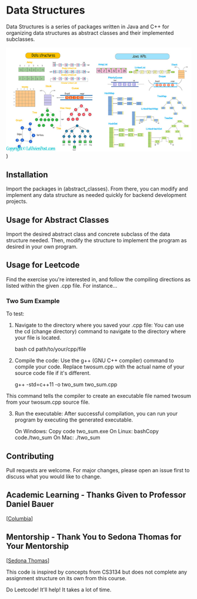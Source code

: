 # Data Structures

Data Structures is a series of packages written in Java and C++ for organizing 
data structures as abstract classes and their implemented subclasses.

![Data Structures](images/data_structs_image_1.jpeg))

## Installation

Import the packages in (abstract_classes). From there, you can modify and 
implement any data structure as needed quickly for backend development projects. 

## Usage for Abstract Classes

Import the desired abstract class and concrete subclass of the data structure 
needed. Then, modify the structure to implement the program as desired in 
your own program.

## Usage for Leetcode

Find the exercise you're interested in, and follow the compiling directions as 
listed within the given .cpp file. For instance...

### Two Sum Example

To test:

1. Navigate to the directory where you saved your .cpp file: 
You can use the cd (change directory) command to navigate to 
the directory where your file is located.

    bash cd path/to/your/cpp/file

2. Compile the code: Use the g++ (GNU C++ compiler) command to compile your code. 
Replace twosum.cpp with the actual name of your source code file if it's different.

    g++ -std=c++11 -o two_sum two_sum.cpp

This command tells the compiler to create an 
executable file named twosum from your twosum.cpp source file.

3. Run the executable: After successful compilation, 
you can run your program by executing the generated executable.

    On Windows: Copy code two_sum.exe
    On Linux: bashCopy code./two_sum
    On Mac: ./two_sum

## Contributing

Pull requests are welcome. For major changes, please open an issue first
to discuss what you would like to change.

## Academic Learning - Thanks Given to Professor Daniel Bauer

[[Columbia](http://www.cs.columbia.edu/~bauer/cs3134-f15/index.html)]

## Mentorship - Thank You to Sedona Thomas for Your Mentorship

[[Sedona Thomas](http://www.columbia.edu/~snt2127/)]

This code is inspired by concepts from CS3134 but does not complete any 
assignment structure on its own from this course.

Do Leetcode! It'll help! It takes a lot of time.

